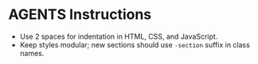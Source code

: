 # AGENTS Instructions

- Use 2 spaces for indentation in HTML, CSS, and JavaScript.
- Keep styles modular; new sections should use `-section` suffix in class names.
